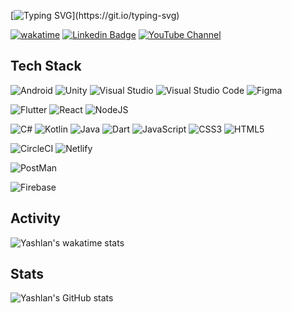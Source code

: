 [![Typing SVG](https://readme-typing-svg.demolab.com?font=Fira+Code&weight=600&size=25&pause=1000&vCenter=true&width=835&lines=Hello+There%2C+My+Name+Is+Muhammad+Yashlan+Iskandar.;I'm+currently+interested+in+Flutter.)](https://git.io/typing-svg)

<!-- [Top Langs](https://github-readme-stats.vercel.app/api/top-langs/?username=yashlan&hide=TeX&layout=compact) -->
[![wakatime](https://wakatime.com/badge/user/b645fd2f-8dde-4651-aa23-6078acda8f9a.svg?style=for-the-badge)](https://wakatime.com/@b645fd2f-8dde-4651-aa23-6078acda8f9a)
[![Linkedin Badge](https://img.shields.io/badge/-yashlan-blue?style=for-the-badge&logo=Linkedin&logoColor=white&link=https://www.linkedin.com/in/yashlan/)](https://www.linkedin.com/in/yashlan/)
[![YouTube Channel](https://img.shields.io/youtube/channel/subscribers/UCqMhzT9CiyRMx-Gz9E3BFbQ?label=yashlan&style=for-the-badge&link=https://youtube.com/c/DroidGeeks)](https://youtube.com/c/DroidGeeks)

## Tech Stack

![Android](https://img.shields.io/badge/Android%20Studio-black?style=for-the-badge&logo=android-studio)
![Unity](https://img.shields.io/badge/Unity-black?style=for-the-badge&logo=Unity)
![Visual Studio](https://img.shields.io/badge/Visual%20Studio-black?style=for-the-badge&logo=visual-studio)
![Visual Studio Code](https://img.shields.io/badge/Visual%20Studio%20Code-black?style=for-the-badge&logo=visual-studio-code)
![Figma](https://img.shields.io/badge/Figma-black?style=for-the-badge&logo=Figma)<br>

![Flutter](https://img.shields.io/badge/Flutter-black?style=for-the-badge&logo=Flutter)
![React](https://img.shields.io/badge/react-black?style=for-the-badge&logo=react)
![NodeJS](https://img.shields.io/badge/node.js-black?style=for-the-badge&logo=node.js)<br>

![C#](https://img.shields.io/badge/c%23-black?style=for-the-badge&logo=c-sharp)
![Kotlin](https://img.shields.io/badge/kotlin-black?style=for-the-badge&logo=kotlin)
![Java](https://img.shields.io/badge/java-black?style=for-the-badge&logo=java)
![Dart](https://img.shields.io/badge/dart-black?style=for-the-badge&logo=dart)
![JavaScript](https://img.shields.io/badge/JavaScript-black?style=for-the-badge&logo=javascript)
![CSS3](https://img.shields.io/badge/CSS3-black?style=for-the-badge&logo=css3)
![HTML5](https://img.shields.io/badge/HTML5-black?style=for-the-badge&logo=html5&logoColor=white)<br>

![CircleCI](https://img.shields.io/badge/circle%20ci-black?style=for-the-badge&logo=circleci)
![Netlify](https://img.shields.io/badge/netlify-black?style=for-the-badge&logo=netlify)<br>

![PostMan](https://img.shields.io/badge/Postman-black?style=for-the-badge&logo=postman)<br>

![Firebase](https://img.shields.io/badge/firebase-black?style=for-the-badge&logo=firebase)

## Activity

![Yashlan's wakatime stats](https://github-readme-stats.vercel.app/api/wakatime?username=yashlan)
<!--  <img src="https://wakatime.com/share/@b645fd2f-8dde-4651-aa23-6078acda8f9a/b29a548c-d1fb-470b-930d-d8146fcdb422.svg" width="500"><img src="https://wakatime.com/share/@b645fd2f-8dde-4651-aa23-6078acda8f9a/98aba062-0ff0-4154-8640-936ded8f76cd.svg" width="500"> -->

## Stats
![Yashlan's GitHub stats](https://github-readme-stats.vercel.app/api?username=yashlan&show_icons=true&theme=algolia)

